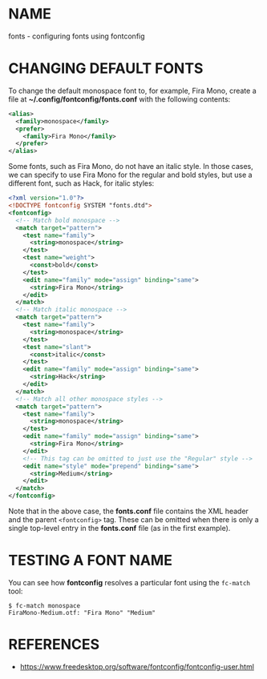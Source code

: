 # NAME

fonts - configuring fonts using fontconfig

# CHANGING DEFAULT FONTS

To change the default monospace font to, for example, Fira Mono, create a file
at **~/.config/fontconfig/fonts.conf** with the following contents:

```xml
<alias>
  <family>monospace</family>
  <prefer>
    <family>Fira Mono</family>
  </prefer>
</alias>
```

Some fonts, such as Fira Mono, do not have an italic style. In those cases, we
can specify to use Fira Mono for the regular and bold styles, but use a
different font, such as Hack, for italic styles:

```xml
<?xml version="1.0"?>
<!DOCTYPE fontconfig SYSTEM "fonts.dtd">
<fontconfig>
  <!-- Match bold monospace -->
  <match target="pattern">
    <test name="family">
      <string>monospace</string>
    </test>
    <test name="weight">
      <const>bold</const>
    </test>
    <edit name="family" mode="assign" binding="same">
      <string>Fira Mono</string>
    </edit>
  </match>
  <!-- Match italic monospace -->
  <match target="pattern">
    <test name="family">
      <string>monospace</string>
    </test>
    <test name="slant">
      <const>italic</const>
    </test>
    <edit name="family" mode="assign" binding="same">
      <string>Hack</string>
    </edit>
  </match>
  <!-- Match all other monospace styles -->
  <match target="pattern">
    <test name="family">
      <string>monospace</string>
    </test>
    <edit name="family" mode="assign" binding="same">
      <string>Fira Mono</string>
    </edit>
    <!-- This tag can be omitted to just use the "Regular" style -->
    <edit name="style" mode="prepend" binding="same">
      <string>Medium</string>
    </edit>
  </match>
</fontconfig>
```

Note that in the above case, the **fonts.conf** file contains the XML header and
the parent `<fontconfig>` tag. These can be omitted when there is only a single
top-level entry in the **fonts.conf** file (as in the first example).

# TESTING A FONT NAME

You can see how **fontconfig** resolves a particular font using the `fc-match`
tool:

```console
$ fc-match monospace
FiraMono-Medium.otf: "Fira Mono" "Medium"
```

# REFERENCES

- https://www.freedesktop.org/software/fontconfig/fontconfig-user.html
